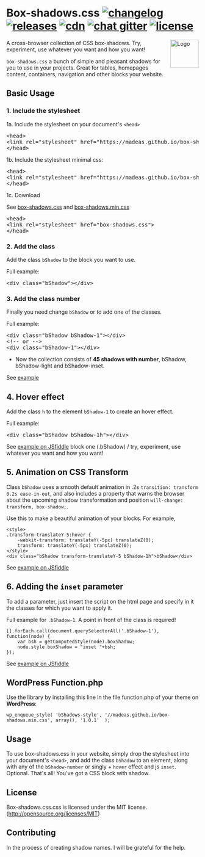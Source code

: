 # Box-shadows.css <a href="/CHANGELOG.md"><img src="http://madeas.ru/img/git/changelog.svg" alt="changelog"></a> <a href="https://github.com/madeas/box-shadows.css/releases"><img src="http://madeas.ru/img/git/release01.svg" alt="releases"></a> <a href="#"><img src="http://madeas.ru/img/git/cdn01.svg" alt="cdn"></a> <a href="https://gitter.im/andrejsharapov/box-shadows.css"><img src="http://madeas.ru/img/git/gitter.svg" alt="chat gitter"></a> <a href="/LICENSE"><img src="http://madeas.ru/img/git/license.svg" alt="license"></a>

<p><a href="https://github.com/madeas/box-shadows.css"><img src="https://github.com/madeas/box-shadows.css/blob/master/logotype.png?raw=true" alt="Logo" width="74" height="74" align="right" data-canonical-src="https://necolas.github.io/normalize.css/logo.svg" style="max-width:100%;"></a></p>

A cross-browser collection of CSS box-shadows. Try, experiment, use whatever you want and how you want!

<code>box-shadows.css</code> a bunch of simple and pleasant shadows for you to use in your projects. Great for tables, homepages content, containers, navigation and other blocks your website.

## Basic Usage

### 1. Include the stylesheet
1a. Include the stylesheet on your document's <code>&lt;head&gt;</code>

<pre>&lt;<span class="pl-ent">head</span>&gt;
&lt;<span class="pl-ent">link</span> <span class="pl-e">rel</span>=<span class="pl-s"><span class="pl-pds">"</span>stylesheet<span class="pl-pds">"</span></span> <span class="pl-e">href</span>=<span class="pl-s"><span class="pl-pds">"</span>https://madeas.github.io/box-shadows.css<span class="pl-pds">"</span></span>&gt;
&lt;/<span class="pl-ent">head</span>&gt;
</pre>
    
1b. Include the stylesheet minimal css:
<pre>&lt;<span class="pl-ent">head</span>&gt;
&lt;<span class="pl-ent">link</span> <span class="pl-e">rel</span>=<span class="pl-s"><span class="pl-pds">"</span>stylesheet<span class="pl-pds">"</span></span> <span class="pl-e">href</span>=<span class="pl-s"><span class="pl-pds">"</span>https://madeas.github.io/box-shadows.min.css<span class="pl-pds">"</span></span>&gt;
&lt;/<span class="pl-ent">head</span>&gt;
</pre>
    
1c. Download

See [box-shadows.css][link1] and [box-shadows.min.css][link2]

<pre>&lt;<span class="pl-ent">head</span>&gt;
&lt;<span class="pl-ent">link</span> <span class="pl-e">rel</span>=<span class="pl-s"><span class="pl-pds">"</span>stylesheet<span class="pl-pds">"</span></span> <span class="pl-e">href</span>=<span class="pl-s"><span class="pl-pds">"</span>box-shadows.css<span class="pl-pds">"</span></span>&gt;
&lt;/<span class="pl-ent">head</span>&gt;
</pre>

### 2. Add the class
Add the class <code>bShadow</code> to the block you want to use.

Full example:

<pre>&lt;<span class="pl-ent">div</span> <span class="pl-e">class</span>=<span class="pl-s"><span class="pl-pds">"</span>bShadow<span class="pl-pds">"</span></span>&gt;&lt;/<span class="pl-ent">div</span>&gt;
</pre>

### 3. Add the class number
Finally you need change <code>bShadow</code> or to add one of the classes. 

Full example:

<pre>&lt;<span class="pl-ent">div</span> <span class="pl-e">class</span>=<span class="pl-s"><span class="pl-pds">"</span>bShadow bShadow-1<span class="pl-pds">"</span></span>&gt;&lt;/<span class="pl-ent">div</span>&gt;
<span class="pl-c"><span class="pl-c">&lt;!--</span> or <span class="pl-c">--&gt;</span></span>
&lt;<span class="pl-ent">div</span> <span class="pl-e">class</span>=<span class="pl-s"><span class="pl-pds">"</span>bShadow-1<span class="pl-pds">"</span></span>&gt;&lt;/<span class="pl-ent">div</span>&gt;
</pre>

* Now the collection consists of <b>45 shadows with number</b>, bShadow, bShadow-light and bShadow-inset.

See [example][link3]

## 4. Hover effect

Add the class <code>h</code> to the element <code>bShadow-1</code> to create an hover effect.

Full example:

<pre rel="Code">&lt;<span class="pl-ent">div</span> <span class="pl-e">class</span>=<span class="pl-s"><span class="pl-pds">"</span>bShadow bShadow-1h<span class="pl-pds">"</span></span>&gt;&lt;/<span class="pl-ent">div</span>&gt;
</pre>

See [example on JSfiddle][link4] block one (.bShadow) / try, experiment, use whatever you want and how you want!

## 5. Animation on CSS Transform
Class <code>bShadow</code> uses a smooth default animation in .2s <code>transition: transform 0.2s ease-in-out</code>, and also includes a property that warns the browser about the upcoming shadow transformation and position <code>will-change: transform, box-shadow;</code>.

Use this to make a beautiful animation of your blocks. For example,

>
	<style>
	.transform-translateY-5:hover {
  		-webkit-transform: translateY(-5px) translateZ(0);
  		transform: translateY(-5px) translateZ(0); 
	</style>
	<div class="bShadow transform-translateY-5 bShadow-1h">bShadow</div>
	
See [example on JSfiddle][link5]

## 6. Adding the <code>inset</code> parameter
To add a parameter, just insert the script on the html page and specify in it the classes for which you want to apply it.

Full example for <code>.bShadow-1</code>. A point in front of the class is required!

>
    [].forEach.call(document.querySelectorAll('.bShadow-1'), function(node) {
	    var bsh = getComputedStyle(node).boxShadow;
	    node.style.boxShadow = "inset "+bsh;
    });
    
 See [example on JSfiddle][link6]

    
## WordPress Function.php  
Use the library by installing this line in the file function.php of your theme on <b>WordPress</b>:

>	
	wp_enqueue_style( 'bShadows-style', '//madeas.github.io/box-shadows.min.css', array(), '1.0.1'  );


## Usage
To use box-shadows.css in your website, simply drop the stylesheet into your document's <code>&lt;head&gt;</code>, and add the class <code>bShadow</code> to an element, along with any of the <code>bShadow-number</code> or singly + <code>hover</code> effect and js <code>inset</code>. Optional. That's all! You've got a CSS block with shadow.

## License
Box-shadows.css.css is licensed under the MIT license. (http://opensource.org/licenses/MIT)

## Contributing
In the process of creating shadow names. I will be grateful for the help.

[link1]: https://madeas.github.io/box-shadows.css "box-shadows.css"
[link2]: https://madeas.github.io/box-shadows.min.css "box-shadows.min.css"
[link3]: https://madeas.github.io/box-shadows "all blocks with box-shadow"
[link4]: https://jsfiddle.net/madeas/8at5r1bL/1/ "hover effect"
[link5]: https://jsfiddle.net/madeas/8at5r1bL/ "animation"
[link6]: https://jsfiddle.net/madeas/8at5r1bL/3/ "inset javascript"
